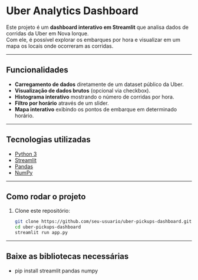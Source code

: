 # Uber Analytics Dashboard  

Este projeto é um **dashboard interativo em Streamlit** que analisa dados de corridas da Uber em Nova Iorque.  
Com ele, é possível explorar os embarques por hora e visualizar em um mapa os locais onde ocorreram as corridas.  

---

## Funcionalidades  

- **Carregamento de dados** diretamente de um dataset público da Uber.  
- **Visualização de dados brutos** (opcional via checkbox).  
- **Histograma interativo** mostrando o número de corridas por hora.  
- **Filtro por horário** através de um slider.  
- **Mapa interativo** exibindo os pontos de embarque em determinado horário.  

---

## Tecnologias utilizadas  

- [Python 3](https://www.python.org/)  
- [Streamlit](https://streamlit.io/)  
- [Pandas](https://pandas.pydata.org/)  
- [NumPy](https://numpy.org/)  

---

## Como rodar o projeto  

1. Clone este repositório:  
   ```bash
   git clone https://github.com/seu-usuario/uber-pickups-dashboard.git
   cd uber-pickups-dashboard
   streamlit run app.py

---

## Baixe as bibliotecas necessárias
- pip install streamlit pandas numpy
